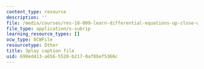 ```yaml
---
content_type: resource
description: ''
file: /media/courses/res-18-009-learn-differential-equations-up-close-with-gilbert-strang-and-cleve-moler-fall-2015/698ed413a6565520b2170af8bef5366c_VqXKa11IA6A.vtt
file_type: application/x-subrip
learning_resource_types: []
ocw_type: OCWFile
resourcetype: Other
title: 3play caption file
uid: 698ed413-a656-5520-b217-0af8bef5366c
---
```

